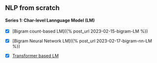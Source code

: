 ## NLP from scratch

#### Series 1: Char-level Lannguage Model (LM)

- [x] [Bigram count-based LM]({% post_url 2023-02-15-bigram-LM %})

- [x] [Bigram Neural Network LM]({% post_url 2023-02-17-bigram-nn-LM %})

- [x] [Transformer based LM](https://nbviewer.org/github/swechhasingh/nlp-from-scratch/blob/main/transformer_LM.ipynb)